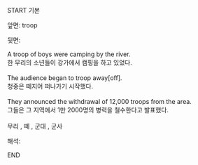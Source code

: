 START
기본

앞면:
troop


뒷면:
<div>A troop of boys were camping by the river. <br></div><div><div><div>한 무리의 소년들이 강가에서 캠핑을 하고 있었다.</div></div></div><div><br></div><div><div>The audience began to troop away[off]. </div><div><div>청중은 떼지어 떠나가기 시작했다.</div></div></div><div><br></div><div>They announced the withdrawal of 12,000 troops from the area. </div><div>그들은 그 지역에서 1만 2000명의 병력을 철수한다고 발표했다.</div><div><br></div><div>무리 , 떼 , 군대 , 군사<br></div>


해석:

END
